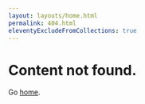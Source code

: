 ```yaml
---
layout: layouts/home.html
permalink: 404.html
eleventyExcludeFromCollections: true
---
```

# Content not found.

Go <a href="/">home</a>.
